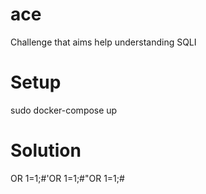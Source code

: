 # ace
Challenge that aims help understanding SQLI

# Setup

sudo docker-compose up

# Solution 
OR 1=1;#'OR 1=1;#"OR 1=1;#